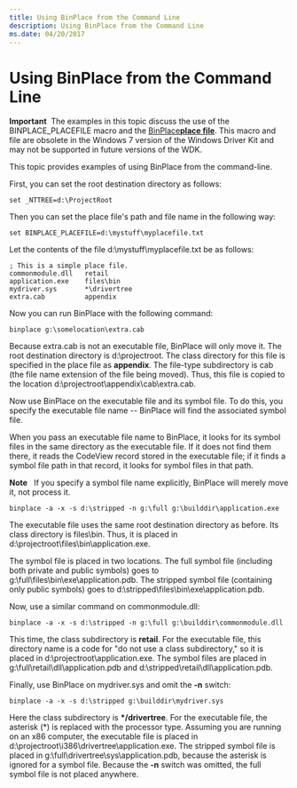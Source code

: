 ```yaml
---
title: Using BinPlace from the Command Line
description: Using BinPlace from the Command Line
ms.date: 04/20/2017
---
```


# Using BinPlace from the Command Line


**Important**  The examples in this topic discuss the use of the BINPLACE\_PLACEFILE macro and the [BinPlace](binplace.md)[**place file**](place-file-syntax.md). This macro and file are obsolete in the Windows 7 version of the Windows Driver Kit and may not be supported in future versions of the WDK.

 

This topic provides examples of using BinPlace from the command-line.

First, you can set the root destination directory as follows:

```
set _NTTREE=d:\ProjectRoot
```

Then you can set the place file's path and file name in the following way:

```
set BINPLACE_PLACEFILE=d:\mystuff\myplacefile.txt
```

Let the contents of the file d:\\mystuff\\myplacefile.txt be as follows:

```
; This is a simple place file.
commonmodule.dll   retail
application.exe    files\bin
mydriver.sys       *\drivertree
extra.cab          appendix
```

Now you can run BinPlace with the following command:

```
binplace g:\somelocation\extra.cab
```

Because extra.cab is not an executable file, BinPlace will only move it. The root destination directory is d:\\projectroot. The class directory for this file is specified in the place file as **appendix**. The file-type subdirectory is cab (the file name extension of the file being moved). Thus, this file is copied to the location d:\\projectroot\\appendix\\cab\\extra.cab.

Now use BinPlace on the executable file and its symbol file. To do this, you specify the executable file name -- BinPlace will find the associated symbol file.

When you pass an executable file name to BinPlace, it looks for its symbol files in the same directory as the executable file. If it does not find them there, it reads the CodeView record stored in the executable file; if it finds a symbol file path in that record, it looks for symbol files in that path.

**Note**   If you specify a symbol file name explicitly, BinPlace will merely move it, not process it.

 

```
binplace -a -x -s d:\stripped -n g:\full g:\builddir\application.exe
```

The executable file uses the same root destination directory as before. Its class directory is files\\bin. Thus, it is placed in d:\\projectroot\\files\\bin\\application.exe.

The symbol file is placed in two locations. The full symbol file (including both private and public symbols) goes to g:\\full\\files\\bin\\exe\\application.pdb. The stripped symbol file (containing only public symbols) goes to d:\\stripped\\files\\bin\\exe\\application.pdb.

Now, use a similar command on commonmodule.dll:

```
binplace -a -x -s d:\stripped -n g:\full g:\builddir\commonmodule.dll
```

This time, the class subdirectory is **retail**. For the executable file, this directory name is a code for "do not use a class subdirectory," so it is placed in d:\\projectroot\\application.exe. The symbol files are placed in g:\\full\\retail\\dll\\application.pdb and d:\\stripped\\retail\\dll\\application.pdb.

Finally, use BinPlace on mydriver.sys and omit the **-n** switch:

```
binplace -a -x -s d:\stripped g:\builddir\mydriver.sys
```

Here the class subdirectory is **\*/drivertree**. For the executable file, the asterisk (\*) is replaced with the processor type. Assuming you are running on an x86 computer, the executable file is placed in d:\\projectroot\\i386\\drivertree\\application.exe. The stripped symbol file is placed in g:\\full\\drivertree\\sys\\application.pdb, because the asterisk is ignored for a symbol file. Because the **-n** switch was omitted, the full symbol file is not placed anywhere.

 

 





